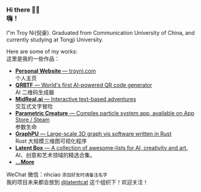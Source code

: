 ### Hi there 👋🏻<br />嗨！

I"m Troy Ni(倪豪). Graduated from Communication University of China, and currently studying at Tongji University.

Here are some of my works:<br />这里是我的一些作品：

- [**Personal Website** — troyni.com](https://troyni.com)<br />个人主页
- [**QRBTF** — World's first AI-powered QR code generator](https://qrbtf.com)<br />AI 二维码生成器
- [**MidReal.ai** — Interactive text-based adventures](https://midreal.ai)<br />交互式文字冒险
- [**Parametric Creature** — Complex particle system app, available on App Store / Steam](https://troyni.com/pcl)<br />参数生命
- [**GraphPU** — Large-scale 3D graph vis software written in Rust](https://troyni.com/graphpu)<br />Rust 大规模三维图可视化程序
- [**Latent Box** — A collection of awesome-lists for AI, creativity and art.](https://latentbox.com)<br />AI、创意和艺术领域的精选合集。
- [**...More**](https://troyni.com/projects)

WeChat 微信：nhciao `添加好友时请备注名字` \
我的项目未来都会放到 [@latentcat](https://github.com/latentcat) 这个组织下！欢迎关注！
